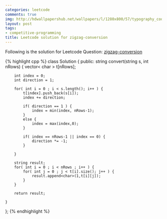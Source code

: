```yaml
---
categories: leetcode
comments: true
img: http://hdwallpapershub.net/wallpapers/l/1280x800/57/typography_code_javascript_black_background_programmer_syntax_1280x800_56614.jpg
layout: post
tags:
- competitive-programming
title: Leetcode solution for zigzag-conversion
---
```


Following is the solution for Leetcode Question: [zigzag-conversion](https://leetcode.com/problems/zigzag-conversion/)

{% highlight cpp %}
class Solution {
public:
    string convert(string s, int nRows) {
        vector< char > t[nRows];
        
        int index = 0;
        int direction = 1;
        
        for( int i = 0 ; i < s.length(); i++ ) {
            t[index].push_back(s[i]);
            index += direction;
            
            if( direction == 1 ) {
                index = min(index, nRows-1);
            }
            else {
                index = max(index,0);
            }
            
            if( index == nRows-1 || index == 0) {
                direction *= -1;
            }
            
        }
        
        string result;
        for( int i = 0 ; i < nRows ; i++ ) {
            for( int j = 0 ; j < t[i].size(); j++ ) {
                result.append<char>(1,t[i][j]);
            }
        }
        
        return result;
        
    }
};
{% endhighlight %}